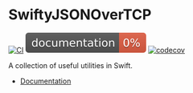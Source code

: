 # SwiftyJSONOverTCP

[![CI](https://github.com/philprime/SwiftyJSONOverTCP/workflows/Build,%20Lint%20&%20Test/badge.svg)](https://github.com/philprime/SwiftyJSONOverTCP/actions)
[![Documentation](https://raw.githubusercontent.com/philprime/SwiftyJSONOverTCP/gh-pages/badge.svg)](https://philprime.github.io/SwiftyJSONOverTCP/)
[![codecov](https://codecov.io/gh/philprime/SwiftyJSONOverTCP/branch/main/graph/badge.svg)](https://codecov.io/gh/philprime/SwiftyJSONOverTCP)

A collection of useful utilities in Swift.

* [Documentation](https://philprime.github.io/SwiftyJSONOverTCP/)
